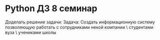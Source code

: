 # Python ДЗ 8 семинар
Доделать решение задачи: Задача: Создать информационную систему позволяющую работать 
с сотрудниками некой компании \ студентами вуза \ учениками школы

